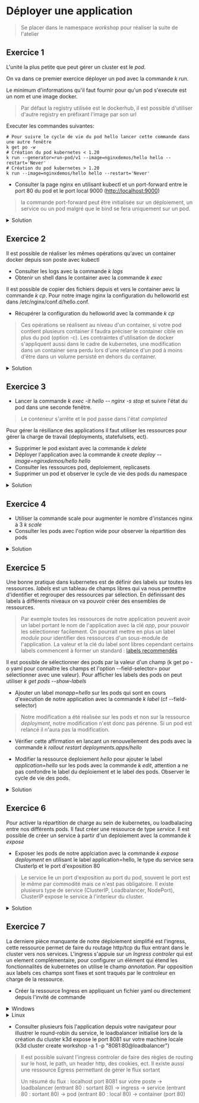 # Déployer une application

> Se placer dans le namespace _workshop_ pour réaliser la suite de l'atelier

## Exercice 1

L'unité la plus petite que peut gérer un cluster est le _pod_.

On va dans ce premier exercice déployer un pod avec la commande _k run_.

Le minimum d'informations qu'il faut fournir pour qu'un pod s'execute est un nom et une image docker.

> Par défaut la registry utilisée est le dockerhub, il est possible d'utiliser d'autre registry en préfixant l'image par son url

Executer les commandes suivantes:

```shell
# Pour suivre le cycle de vie du pod hello lancer cette commande dans une autre fenêtre
k get po -w
# Création du pod kubernetes < 1.20
k run --generator=run-pod/v1 --image=nginxdemos/hello hello --restart='Never'
# Création du pod kubernetes > 1.20
k run --image=nginxdemos/hello hello --restart='Never'
```

- Consulter la page nginx en utilisant kubectl et un port-forward entre le port 80 du pod et le port local 9000 (<http://localhost:9000>)

> la commande port-forward peut être initialisée sur un déploiement, un service ou un pod malgré que le bind se fera uniquement sur un pod.

<details>
<summary>Solution</summary>

```shell
k port-forward po/hell 9000:80
```

</details>

## Exercice 2

Il est possible de réaliser les mêmes opérations qu'avec un container docker depuis son poste avec kubectl

- Consulter les logs avec la commande _k logs_
- Obtenir un shell dans le container avec la commande _k exec_

Il est possible de copier des fichiers depuis et vers le container aevc la commande _k cp_.
Pour notre image nginx la configuration du helloworld est dans /etc/nginx/conf.d/hello.conf.

- Récupérer la configuration du helloworld avec la commande _k cp_

> Ces opérations se réalisent au niveau d'un container, si votre pod contient plusieurs container il faudra préciser le container cible en plus du pod (option -c).
> Les contraintes d'utilisation de docker s'appliquent aussi dans le cadre de kubernetes, une modification dans un container sera perdu lors d'une relance d'un pod à moins d'être dans un volume persisté en dehors du container.

<details>
<summary>Solution</summary>

```shell
k logs hello
k exec -it hello -- /bin/sh
k cp hello:/etc/nginx/conf.d/hello.conf .
```

</details>

## Exercice 3

- Lancer la commande _k exec -it hello -- nginx -s stop_ et suivre l'état du pod dans une seconde fenêtre.

> Le conteneur s'arrête et le pod passe dans l'état _completed_

Pour gérer la résiliance des applications il faut utiliser les ressources pour gérer la charge de travail (deployments, statefulsets, ect).

- Supprimer le pod existant avec la commande _k delete_
- Déployer l'application avec la commande _k create deploy --image=nginxdemos/hello hello_
- Consulter les ressources pod, deploiement, replicasets
- Supprimer un pod et observer le cycle de vie des pods du namespace

<details>
<summary>Solution</summary>

```shell
k delete po hello
k create deploy --image=nginxdemos/hello hello
k get po
k get deploy
k get rs
k delete po -l run=hello --wait=false && k get po -w
```

</details>

## Exercice 4

- Utiliser la commande scale pour augmenter le nombre d'instances nginx à 3 _k scale_
- Consulter les pods avec l'option wide pour observer la répartition des pods

<details>
<summary>Solution</summary>

```shell
k scale deployments.apps/hello --replicas=3
k get po -o wide
```

</details>

## Exercice 5

Une bonne pratique dans kubernetes est de définir des labels sur toutes les ressources. _labels_ est un tableau de champs libres qui va nous permettre d'identifier et regrouper des ressources par sélection.
En définissant des labels à différents niveaux on va pouvoir créer des ensembles de ressources.

> Par exemple toutes les ressources de notre application peuvent avoir un label portant le nom de l'application avec la clé _app_, pour pouvoir les sélectionner facilement. On pourrait mettre en plus un label _module_ pour identifier des ressources d'un sous-module de l'application. La valeur et la clé du label sont libres cependant certains labels commencent à former un standard : [labels recommendés](https://kubernetes.io/docs/concepts/overview/working-with-objects/common-labels/)

Il est possible de sélectionner des pods par la valeur d'un champ (k get po -o yaml pour connaître les champs et l'option --field-selector= pour sélectionner avec une valeur). Pour afficher les labels des pods on peut utiliser _k get pods --show-labels_

- Ajouter un label _monapp=hello_ sur les pods qui sont en cours d'execution de notre application avec la commande _k label_ (cf --field-selector)

> Notre modification a été réalisée sur les pods et non sur la ressource _deployment_, notre modification n'est donc pas pérenne. Si un pod est relancé il n'aura pas la modification.

- Vérifier cette affirmation en lancant un renouvellement des pods avec la commande _k rollout restart deployments.apps/hello_

- Modifier la ressource deploiement _hello_ pour ajouter le label _application=hello_ sur les pods avec la commande _k edit_, attention a ne pas confondre le label du deploiement et le label des pods. Observer le cycle de vie des pods.

<details>
<summary>Solution</summary>

```shell
k label pods --field-selector=status.phase=Running monapp=hello
k edit deployement hello
```

</details>

## Exercice 6

Pour activer la répartition de charge au sein de kubernetes, ou loadbalacing entre nos différents pods. Il faut créer une ressource de type _service_. Il est possible de créer un service à partir d'un deploiement avec la commande _k expose_

- Exposer les pods de notre applciation avec la commande _k expose deployment_ en utilisant le label application=hello, le type du service sera ClusterIp et le port d'exposition 80

> Le service lie un port d'exposition au port du pod, souvent le port est le même par commodité mais ce n'est pas obligatoire.
> Il existe plusieurs type de service (ClusterIP, Loadbalancer, NodePort), ClusterIP expose le service à l'interieur du cluster.

<details>
<summary>Solution</summary>

```shell
k expose deployment hello --port=80 --selector=application=hello
```

</details>

## Exercice 7

La derniere pièce manquante de notre déploiement simplifié est l'ingress, cette ressource permet de faire du routage http/tcp du flux entrant dans le cluster vers nos services.
L'ingress s'appuie sur un _Ingress controler_ qui est un element complémentaire, pour configurer un élément qui étend les fonctionnalités de kubernetes on utilise le champ _annotation_. Par opposition aux labels ces champs sont fixes et sont traqués par le controleur en charge de la ressource.

- Créer la ressource Ingress en appliquant un fichier yaml ou directement depuis l'invité de commande

<details>
<summary>Windows</summary>

```yaml
# créer un fichier ingress.yaml contenant:
apiVersion: networking.k8s.io/v1
kind: Ingress
metadata:
  name: hello
  annotations:
    ingress.kubernetes.io/ssl-redirect: "false"
spec:
  rules:
  - http:
      paths:
      - path: /
        pathType: Prefix
        backend:
          service:
            name: hello
            port:
              number: 80
# appliquer le fichier
k apply -f ingress.yaml
```

</details>

<details>
<summary>Linux</summary>

```yaml
cat <<EOF | kubectl apply -f -
apiVersion: networking.k8s.io/v1
kind: Ingress
metadata:
  name: hello
  annotations:
    ingress.kubernetes.io/ssl-redirect: "false"
spec:
  rules:
  - http:
      paths:
      - path: /
        pathType: Prefix
        backend:
          service:
            name: hello
            port:
              number: 80
EOF
```

</details>

- Consulter plusieurs fois l'application depuis votre navigateur pour illustrer le round-robin du service, le loadbalancer initialisé lors de la création du cluster k3d expose le port 8081 sur votre machine locale (k3d cluster create workshop -a 1 -p "8081:80@loadbalancer")

> Il est possible suivant l'ingress controler de faire des règles de routing sur le host, le path, un header http, des cookies, ect.
> Il existe aussi une ressource Egress permettant de gérer le flux sortant
>
> Un résumé du flux : localhost port 8081 sur votre poste -> loadbalancer (entrant 80 : sortant 80) -> ingress -> service (entrant 80 : sortant 80) -> pod (entrant 80 : local 80) -> container (port 80)
